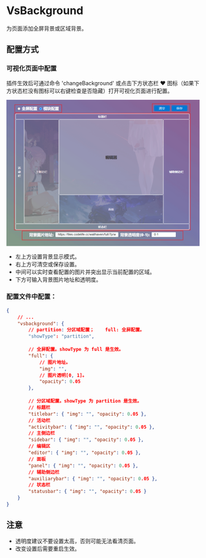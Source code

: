 # VsBackground

为页面添加全屏背景或区域背景。

## 配置方式

### 可视化页面中配置

插件生效后可通过命令 'changeBackground' 或点击下方状态栏 ❤️ 图标（如果下方状态栏没有图标可以右键检查是否隐藏）打开可视化页面进行配置。

![alt text](assets/README/image.png)

- 左上方设置背景显示模式。
- 右上方可清空或保存设置。
- 中间可以实时查看配置的图片并突出显示当前配置的区域。
- 下方可输入背景图片地址和透明度。

### 配置文件中配置：

```json
{
    // ...
    "vsbackground": {
        // partition: 分区域配置；	full: 全屏配置。
        "showType": "partition",

        // 全屏配置。showType 为 full 是生效。
        "full": {
            // 图片地址。
            "img": "",
            // 图片透明[0, 1]。
            "opacity": 0.05
        },

        // 分区域配置。showType 为 partition 是生效。
        // 标题栏
        "titlebar": { "img": "", "opacity": 0.05 },
        // 活动栏
        "activitybar": { "img": "", "opacity": 0.05 },
        // 主侧边栏
        "sidebar": { "img": "", "opacity": 0.05 },
        // 编辑区
        "editor": { "img": "", "opacity": 0.05 },
        // 面板
        "panel": { "img": "", "opacity": 0.05 },
        // 辅助侧边栏
        "auxiliarybar": { "img": "", "opacity": 0.05 },
        // 状态栏
        "statusbar": { "img": "", "opacity": 0.05 }
    }
}
```

## 注意

- 透明度建议不要设置太高，否则可能无法看清页面。
- 改变设置后需要重启生效。
